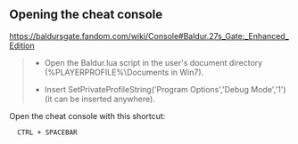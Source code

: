 ## Opening the cheat console

https://baldursgate.fandom.com/wiki/Console#Baldur.27s_Gate:_Enhanced_Edition

<blockquote>

- Open the Baldur.lua script in the user's document directory (%PLAYERPROFILE%\Documents in Win7).

- Insert SetPrivateProfileString('Program Options','Debug Mode','1') (it can be inserted anywhere).

</blockquote>

Open the cheat console with this shortcut:

      CTRL + SPACEBAR